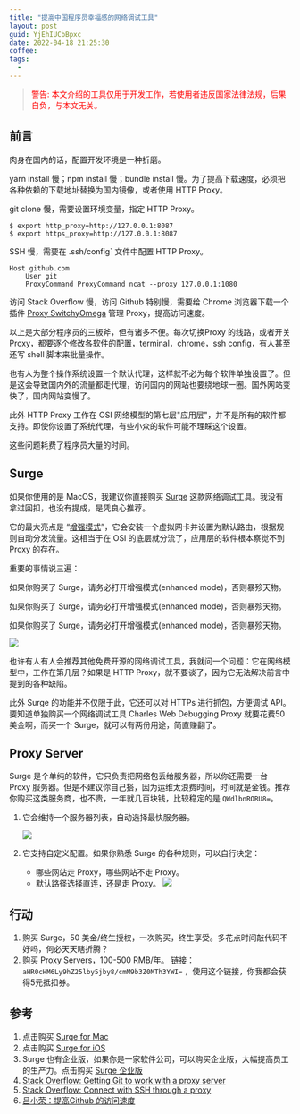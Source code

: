 ```yaml
---
title: "提高中国程序员幸福感的网络调试工具"
layout: post
guid: YjEhIUCbBpxc
date: 2022-04-18 21:25:30
coffee:
tags:
  -
---
```


> <span style="color:red"> 警告: 本文介绍的工具仅用于开发工作，若使用者违反国家法律法规，后果自负，与本文无关。</span>

## 前言

肉身在国内的话，配置开发环境是一种折磨。

yarn install 慢；npm install 慢；bundle install 慢。为了提高下载速度，必须把各种依赖的下载地址替换为国内镜像，或者使用 HTTP Proxy。

git clone 慢，需要设置环境变量，指定 HTTP Proxy。

```
$ export http_proxy=http://127.0.0.1:8087
$ export https_proxy=http://127.0.0.1:8087
```

SSH 慢，需要在  .ssh/config` 文件中配置 HTTP Proxy。

```
Host github.com
    User git
    ProxyCommand ProxyCommand ncat --proxy 127.0.0.1:1080
```

访问 Stack Overflow 慢，访问 Github 特别慢，需要给 Chrome 浏览器下载一个插件 [Proxy SwitchyOmega](https://chrome.google.com/webstore/detail/proxy-switchyomega/padekgcemlokbadohgkifijomclgjgif?hl=en) 管理 Proxy，提高访问速度。

以上是大部分程序员的三板斧，但有诸多不便。每次切换Proxy 的线路，或者开关 Proxy，都要逐个修改各软件的配置，terminal，chrome，ssh config，有人甚至还写 shell 脚本来批量操作。

也有人为整个操作系统设置一个默认代理，这样就不必为每个软件单独设置了。但是这会导致国内外的流量都走代理，访问国内的网站也要绕地球一圈。国外网站变快了，国内网站变慢了。

此外 HTTP Proxy 工作在 OSI 网络模型的第七层"应用层"，并不是所有的软件都支持。即使你设置了系统代理，有些小众的软件可能不理睬这个设置。

这些问题耗费了程序员大量的时间。

## Surge

如果你使用的是 MacOS，我建议你直接购买 [Surge](https://nssurge.com/buy_now) 这款网络调试工具。我没有拿过回扣，也没有提成，是凭良心推荐。

它的最大亮点是 “[增强模式](https://surge.mitsea.com/others/enhanced-mode)”，它会安装一个虚拟网卡并设置为默认路由，根据规则自动分发流量。这相当于在 OSI 的底层就分流了，应用层的软件根本察觉不到 Proxy 的存在。

重要的事情说三遍：

如果你购买了 Surge，请务必打开增强模式(enhanced mode)，否则暴殄天物。

如果你购买了 Surge，请务必打开增强模式(enhanced mode)，否则暴殄天物。

如果你购买了 Surge，请务必打开增强模式(enhanced mode)，否则暴殄天物。

![](https://mednoter.com/media/files/2022/2022-04-18-surge.jpg)

也许有人有人会推荐其他免费开源的网络调试工具，我就问一个问题：它在网络模型中，工作在第几层？如果是 HTTP Proxy，就不要谈了，因为它无法解决前言中提到的各种缺陷。

此外 Surge 的功能并不仅限于此，它还可以对 HTTPs 进行抓包，方便调试 API。要知道单独购买一个网络调试工具 Charles Web Debugging Proxy 就要花费50美金啊，而买一个 Surge，就可以有两份用途，简直赚翻了。

## Proxy Server

Surge 是个单纯的软件，它只负责把网络包丢给服务器，所以你还需要一台 Proxy 服务器。但是不建议你自己搭，因为运维太浪费时间，时间就是金钱。推荐你购买这类服务商，也不贵，一年就几百块钱，比较稳定的是 `QWdlbnRORU8=`。

1. 它会维持一个服务器列表，自动选择最快服务器。

    ![](https://mednoter.com/media/files/2022/2022-04-18-neo.jpg)

2. 它支持自定义配置。如果你熟悉 Surge 的各种规则，可以自行决定：
    - 哪些网站走 Proxy，哪些网站不走 Proxy。
    - 默认路径选择直连，还是走 Proxy。
    ![](https://mednoter.com/media/files/2022/2022-04-18-config.jpg)

## 行动

1. 购买 Surge，50 美金/终生授权，一次购买，终生享受。多花点时间敲代码不好吗，何必天天瞎折腾？
2. 购买 Proxy Servers，100-500 RMB/年。 链接：`aHR0cHM6Ly9hZ25lby5jby8/cmM9b3Z0MTh3YWI=` ，使用这个链接，你我都会获得5元抵扣券。  

## 参考

1. 点击购买 [Surge for Mac](https://nssurge.com/buy_now)
2. 点击购买 [Surge for iOS](https://nssurge.com/buy_now)
3. Surge 也有企业版，如果你是一家软件公司，可以购买企业版，大幅提高员工的生产力。点击购买 [Surge 企业版](https://enterprise.nssurge.com/)
4. [Stack Overflow: Getting Git to work with a proxy server](https://stackoverflow.com/a/19213999/5117552)
5. [Stack Overflow: Connect with SSH through a proxy](https://stackoverflow.com/questions/19161960/connect-with-ssh-through-a-proxy)
6. [吕小荣：提高Github 的访问速度](https://mednoter.com/slowness-of-github.html)



